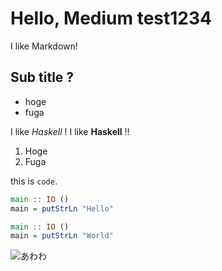 # Hello, Medium test1234

I like Markdown!

## Sub title ?

- hoge
- fuga

I like *Haskell* !
I like **Haskell** !!

1. Hoge
2. Fuga

this is `code`.

```hs
main :: IO ()
main = putStrLn "Hello"
```

```hs
main :: IO ()
main = putStrLn "World"
```

![あわわ](https://2.bp.blogspot.com/-JpRGFeTrnto/WwJZp57fenI/AAAAAAABMG0/BqIrmtkJvzMpzUFVcVKdvYChPI3b5XC6QCLcBGAs/s800/computer_kowasu_man.png)

